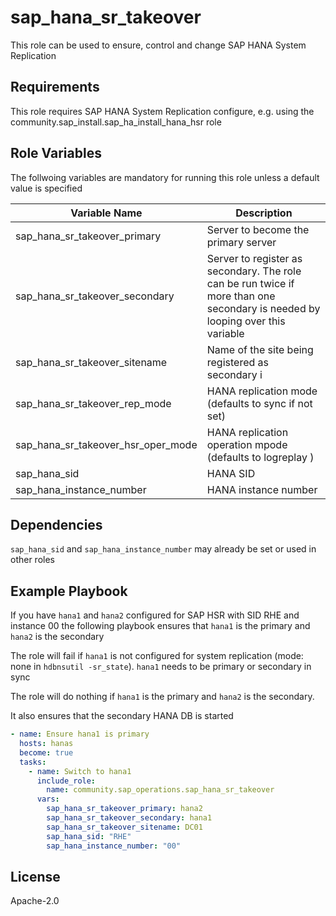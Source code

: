 sap_hana_sr_takeover
=====================

This role can be used to ensure, control and change SAP HANA System Replication

Requirements
------------

This role requires SAP HANA System Replication configure, e.g. using the community.sap_install.sap_ha_install_hana_hsr role

Role Variables
--------------

The follwoing variables are mandatory for running this role unless a default value is specified

| Variable Name                       | Description 		                                  |
|-------------------------------------|-----------------------------------------------------------|
| sap_hana_sr_takeover_primary        | Server to become the primary server                       |
| sap_hana_sr_takeover_secondary      | Server to register as secondary. The role can be run twice if more than one secondary is needed by looping over this variable |
| sap_hana_sr_takeover_sitename       | Name of the site being registered as secondary i          |
| sap_hana_sr_takeover_rep_mode       | HANA replication mode (defaults to sync if not set)       |
| sap_hana_sr_takeover_hsr_oper_mode  | HANA replication operation mpode (defaults to logreplay ) |
| sap_hana_sid                        | HANA SID                                                  |
| sap_hana_instance_number            | HANA instance number


Dependencies
------------

`sap_hana_sid` and `sap_hana_instance_number` may already be set or used in other roles

Example Playbook
----------------

If you have `hana1` and `hana2` configured for SAP HSR with SID RHE and instance 00 the following playbook
ensures that `hana1` is the primary and `hana2` is the secondary

The role will fail if `hana1` is not configured for system replication (mode: none in `hdbnsutil -sr_state`).
`hana1` needs to be primary or secondary in sync

The role will do nothing if `hana1` is the primary and `hana2` is the secondary.

It also ensures that the secondary HANA DB is started

```yaml
- name: Ensure hana1 is primary
  hosts: hanas
  become: true
  tasks:
    - name: Switch to hana1
      include_role:
        name: community.sap_operations.sap_hana_sr_takeover
      vars:
        sap_hana_sr_takeover_primary: hana2
        sap_hana_sr_takeover_secondary: hana1
        sap_hana_sr_takeover_sitename: DC01
        sap_hana_sid: "RHE"
        sap_hana_instance_number: "00"
```


License
-------
Apache-2.0

